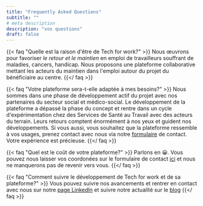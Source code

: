 ```yaml
---
title: "Frequently Asked Questions"
subtitle: ""
# meta description
description: "vos questions"
draft: false
---
```



{{< faq "Quelle est la raison d'être de Tech for work?" >}}
Nous œuvrons pour favoriser _le retour et le maintien_ en emploi de travailleurs souffrant de maladies, cancers, handicap. Nous proposons une plateforme collaborative mettant les acteurs du maintien dans l'emploi autour du projet du bénéficiaire au centre.
{{</ faq >}}

{{< faq "Votre plateforme sera-t-elle adaptée à mes besoins?" >}}
Nous sommes dans une phase de développement actif du projet avec nos partenaires du secteur social et médico-social. Le développement de la plateforme a dépassé la phase du concept et rentre dans un cycle d'expérimentation chez des Services de Santé au Travail avec des acteurs du terrain. Leurs retours comptent énormément à nos yeux et guident nos développements. Si vous aussi, vous souhaitez que la plateforme ressemble à vos usages, prenez contact avec nous via notre [formulaire](/contact) de contact. Votre expérience est précieuse.
{{</ faq >}}

{{< faq "Quel est le coût de votre plateforme?" >}}
Parlons en &#128512;. Vous pouvez nous laisser vos coordonées sur le formulaire de contact [ici](/contact) et nous ne manquerons pas de revenir vers vous.
{{</ faq >}}

{{< faq "Comment suivre le développement de Tech for work et de sa plateforme?" >}}
Vous pouvez suivre nos avancements et rentrer en contact avec nous sur notre [page LinkedIn](https://www.linkedin.com/company/tech-for-work/) et suivre notre actualité sur le [blog](/blog)
{{</ faq >}}